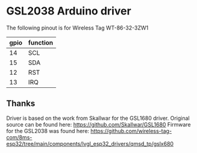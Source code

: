 # GSL2038 Arduino driver

The following pinout is for Wireless Tag WT-86-32-3ZW1

gpio | function
-----|---------
14   | SCL
15   | SDA
12   | RST
13   | IRQ

## Thanks
Driver is based on the work from Skallwar for the GSL1680 driver. Original source can be found here: https://github.com/Skallwar/GSL1680
Firmware for the GSL2038 was found here: https://github.com/wireless-tag-com/8ms-esp32/tree/main/components/lvgl_esp32_drivers/qmsd_tp/gslx680
